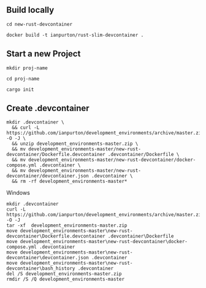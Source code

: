 ## Build locally

`cd new-rust-devcontainer`

`docker build -t ianpurton/rust-slim-devcontainer .` 


## Start a new Project

`mkdir proj-name`

`cd proj-name`

`cargo init`

## Create .devcontainer

```
mkdir .devcontainer \
  && curl -L https://github.com/ianpurton/development_environments/archive/master.zip -O -J \
  && unzip development_environments-master.zip \
  && mv development_environments-master/new-rust-devcontainer/Dockerfile.devcontainer .devcontainer/Dockerfile \
  && mv development_environments-master/new-rust-devcontainer/docker-compose.yml .devcontainer \
  && mv development_environments-master/new-rust-devcontainer/devcontainer.json .devcontainer \
  && rm -rf development_environments-master*
```

Windows

```
mkdir .devcontainer 
curl -L https://github.com/ianpurton/development_environments/archive/master.zip -O -J
tar -xf  development_environments-master.zip 
move development_environments-master\new-rust-devcontainer\Dockerfile.devcontainer .devcontainer\Dockerfile
move development_environments-master\new-rust-devcontainer\docker-compose.yml .devcontainer 
move development_environments-master\new-rust-devcontainer\devcontainer.json .devcontainer 
move development_environments-master\new-rust-devcontainer\bash_history .devcontainer 
del /S development_environments-master.zip
rmdir /S /Q development_environments-master
```
